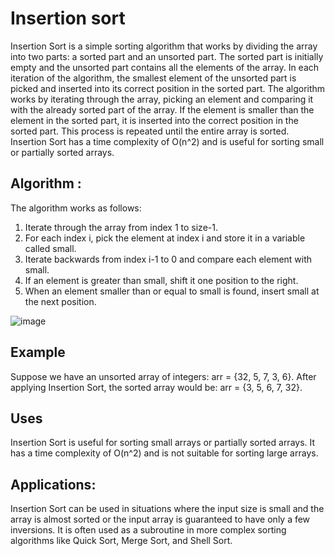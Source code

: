 # Insertion sort
Insertion Sort is a simple sorting algorithm that works by dividing the array into two parts: a sorted part and an unsorted part. The sorted part is initially empty and the unsorted part contains all the elements of the array. In each iteration of the algorithm, the smallest element of the unsorted part is picked and inserted into its correct position in the sorted part. The algorithm works by iterating through the array, picking an element and comparing it with the already sorted part of the array. If the element is smaller than the element in the sorted part, it is inserted into the correct position in the sorted part. This process is repeated until the entire array is sorted. Insertion Sort has a time complexity of O(n^2) and is useful for sorting small or partially sorted arrays.

## Algorithm :
The algorithm works as follows:

1. Iterate through the array from index 1 to size-1.
2. For each index i, pick the element at index i and store it in a variable called small.
3. Iterate backwards from index i-1 to 0 and compare each element with small.
4. If an element is greater than small, shift it one position to the right.
5. When an element smaller than or equal to small is found, insert small at the next position.

![image](https://user-images.githubusercontent.com/125560933/234069469-28fa97e3-c5f0-4baa-b1f7-b7c237f6ac1d.png)


## Example
Suppose we have an unsorted array of integers: arr = {32, 5, 7, 3, 6}. After applying Insertion Sort, the sorted array would be: arr = {3, 5, 6, 7, 32}.

## Uses
Insertion Sort is useful for sorting small arrays or partially sorted arrays. It has a time complexity of O(n^2) and is not suitable for sorting large arrays.

## Applications:
Insertion Sort can be used in situations where the input size is small and the array is almost sorted or the input array is guaranteed to have only a few inversions. It is often used as a subroutine in more complex sorting algorithms like Quick Sort, Merge Sort, and Shell Sort.
